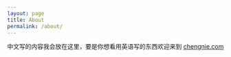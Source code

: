 ```yaml
---
layout: page
title: About
permalink: /about/
---
```


中文写的内容我会放在这里，要是你想看用英语写的东西欢迎来到  [chengnie.com](https://chengnie.com/)
